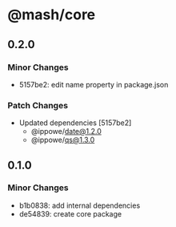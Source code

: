# @mash/core

## 0.2.0

### Minor Changes

- 5157be2: edit name property in package.json

### Patch Changes

- Updated dependencies [5157be2]
  - @ippowe/date@1.2.0
  - @ippowe/qs@1.3.0

## 0.1.0

### Minor Changes

- b1b0838: add internal dependencies
- de54839: create core package

